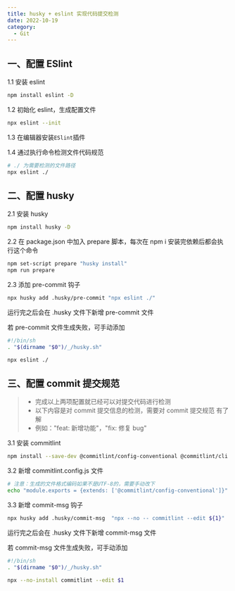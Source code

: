 ```yaml
---
title: husky + eslint 实现代码提交检测
date: 2022-10-19
category:
  - Git
---
```


## 一、配置 ESlint

1.1 安装 eslint

```bash
npm install eslint -D
```

1.2 初始化 eslint，生成配置文件

```bash
npx eslint --init
```

1.3 在编辑器安装`ESlint`插件

1.4 通过执行命令检测文件代码规范

```bash
# ./ 为需要检测的文件路径
npx eslint ./
```

## 二、配置 husky

2.1 安装 husky

```bash
npm install husky -D
```

2.2 在 package.json 中加入 prepare 脚本，每次在 npm i 安装完依赖后都会执行这个命令

```bash
npm set-script prepare "husky install"
npm run prepare
```

2.3 添加 pre-commit 钩子

```bash
npx husky add .husky/pre-commit "npx eslint ./"
```

运行完之后会在 .husky 文件下新增 pre-commit 文件

若 pre-commit 文件生成失败，可手动添加

```bash
#!/bin/sh
. "$(dirname "$0")/_/husky.sh"

npx eslint ./
```

## 三、配置 commit 提交规范

> - 完成以上两项配置就已经可以对提交代码进行检测
> - 以下内容是对 commit 提交信息的检测，需要对 commit 提交规范 有了解
> - 例如："feat: 新增功能"，"fix: 修复 bug"

3.1 安装 commitlint

```bash
npm install --save-dev @commitlint/config-conventional @commitlint/cli
```

3.2 新增 commitlint.config.js 文件

```bash
# 注意：生成的文件格式编码如果不是UTF-8的，需要手动改下
echo "module.exports = {extends: ['@commitlint/config-conventional']}" > commitlint.config.js
```

3.3 新增 commit-msg 钩子

```bash
npx husky add .husky/commit-msg  "npx --no -- commitlint --edit ${1}"
```

运行完之后会在 .husky 文件下新增 commit-msg 文件

若 commit-msg 文件生成失败，可手动添加

```bash
#!/bin/sh
. "$(dirname "$0")/_/husky.sh"

npx --no-install commitlint --edit $1
```
